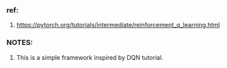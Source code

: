 ### ref:

1. https://pytorch.org/tutorials/intermediate/reinforcement_q_learning.html

### NOTES:

1. This is a simple framework inspired by DQN tutorial.
